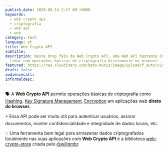 ```yaml
---
publish_date: 2020-08-14 2:17 AM +0000
keywords:
  - web crypto api
  - criptografia
  - web api
  - web
category: tech
language: pt
title: Web Crypto API
subtitle:
description: Neste drop falo da Web Crypto API, uma Web API bastante útil para
  lidar com operações básicas de criptografia diretamente no browser.
featured: https://res.cloudinary.com/beto-muniz/image/upload/f_auto/v1597080801/wca_fkjrtw.jpg
draft: false
audiencecall:
informaldesc:
---
```


🗣 A **Web Crypto API** permite operações básicas de criptografia como [Hashing](https://developer.mozilla.org/en-US/docs/Web/API/SubtleCrypto/digest), [Key Signature Management](https://developer.mozilla.org/en-US/docs/Web/API/CryptoKey), [Encryption](https://developer.mozilla.org/en-US/docs/Web/API/SubtleCrypto/encrypt) em aplicações web **direto do browser.**

⚡️ Essa API pode ser muito útil para autenticar usuários, assinar documentos, manter confidencialidade e integridade de dados locais, etc.

💡 Uma ferramenta bem legal para armazenar dados criptografados localmente nas suas aplicações com **Web Crypto API** é a biblioteca [web-crypto-store](https://github.com/willgm/web-crypto-storage) criada pelo [@willgmbr](https://twitter.com/willgmbr).
